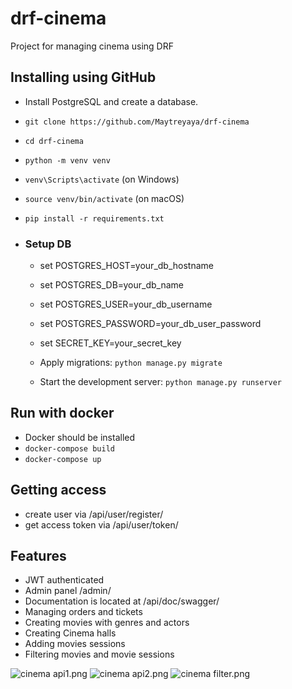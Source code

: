 # drf-cinema
Project for managing cinema using DRF

## Installing using GitHub
- Install PostgreSQL and create a database.
- `git clone https://github.com/Maytreyaya/drf-cinema`
- `cd drf-cinema`
- `python -m venv venv`
- `venv\Scripts\activate` (on Windows)
- `source venv/bin/activate` (on macOS)
- `pip install -r requirements.txt`

- ### Setup DB
  - set POSTGRES_HOST=your_db_hostname
  - set POSTGRES_DB=your_db_name
  - set POSTGRES_USER=your_db_username
  - set POSTGRES_PASSWORD=your_db_user_password
  - set SECRET_KEY=your_secret_key


  - Apply migrations:
  `python manage.py migrate`
  - Start the development server:
`python manage.py runserver`

## Run with docker
- Docker should be installed
- `docker-compose build`
- `docker-compose up`

## Getting access
- create user via /api/user/register/
- get access token via /api/user/token/

## Features
 
- JWT authenticated
- Admin panel /admin/
- Documentation is located at /api/doc/swagger/
- Managing orders and tickets
- Creating movies with genres and actors
- Creating Cinema halls
- Adding movies sessions
- Filtering movies and movie sessions

![cinema api1.png](media/cinema%20api1.png)
![cinema api2.png](media/cinema%20api2.png)
![cinema filter.png](media/cienma%20filter.png)
